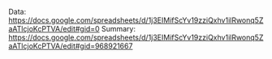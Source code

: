 Data: https://docs.google.com/spreadsheets/d/1j3EIMifScYv19zziQxhv1ilRwonq5ZaATlcjoKcPTVA/edit#gid=0
Summary: https://docs.google.com/spreadsheets/d/1j3EIMifScYv19zziQxhv1ilRwonq5ZaATlcjoKcPTVA/edit#gid=968921667
